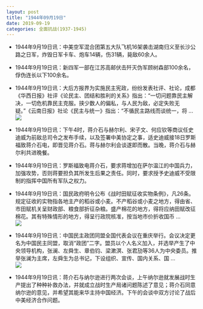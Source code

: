 ```yaml
---
layout: post
title: "1944年09月19日"
date: 2019-09-19
categories: 全面抗战(1937-1945)
---
```


<meta name="referrer" content="no-referrer" />

- 1944年9月19日讯：中美空军混合团第五大队飞机16架袭击湖南归义至长沙公路之日军，炸毁日军卡车、炮车14辆，伤31辆，毙敌60余人。 

- 1944年9月19日讯：新四军一部在江苏高邮伏击歼灭伪军顾树森部100余名，俘伪连长以下100余名。 

- 1944年9月19日讯：大后方报界为实施民主宪政，纷纷发表社评、社论，成都《华西日报》社评《论民主、团结和胜利的关系》指出：“一切问题靠民主解决，一切危机靠民主克服。挟少数人的偏私，与人民为敌，必定失败无疑。”《云南日报》社论《民主与统一》指出：“不循民主路线而谈统一，将 ... <br/><img src="https://wx2.sinaimg.cn/large/aca367d8ly1g752u9oe3xj20c80aywek.jpg" />

- 1944年9月19日讯：下午4时，蒋介石与赫尔利、宋子文、何应钦等商议任史迪威为前敌总司令之发布手续，以及签署中美协定之事，适史迪威接18日罗斯福致蒋介石电，即晋见蒋介石。蒋与赫尔利会谈遂即而散。当晚，蒋介石与赫尔利共进晚餐。 

- 1944年9月19日讯：罗斯福致电蒋介石，要求蒋增加在萨尔温江的中国兵力，加强攻势，否则蒋要担负其所发生后果之责任。同时，要求授予史迪威不受限制的指挥中国所有军队之权力。 

- 1944年9月19日讯：国民政府明令公布《战时田赋征收实物条例》，凡26条。规定征收的实物指各地主产的稻谷或小麦。不产稻谷或小麦之地方，得由省、市田赋机关呈财政部、粮食部折征杂粮。盛产棉花的地方，得将应纳田赋改征棉花。其有特殊情形的地方，得呈行政院核准，按当地市价折收国币 ... <br/><img src="https://wx2.sinaimg.cn/large/aca367d8ly1g74n7ft9lyj20c80ftjro.jpg" />

- 1944年9月19日讯：中国民主政团同盟全国代表会议在重庆举行。会议决定更名为中国民主同盟，取消“政团”二字。盟员以个人名义加入，并选举产生了中央领导机构，张澜、左舜生、章伯钧、梁漱溟、张君劢等36人为中央委员。推举张澜为主席，左舜生为总书记，下设组织、宣传、国内关系、国 ... <br/><img src="https://wx3.sinaimg.cn/large/aca367d8ly1g74lhyrmqcj20c80cwwen.jpg" />

- 1944年9月19日讯：蒋介石与纳尔逊进行两次会谈，上午纳尔逊就发展战时生产提出了种种补救办法，并就成立战时生产局诸问题陈述了意见；蒋介石同意纳尔逊的意见，并希望其能来华主持中国经济。下午的会谈中双方讨论了战后中美经济合作问题。 

